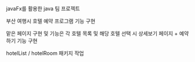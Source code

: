 javaFx를 활용한 java 팀 프로젝트

부산 여행시 호텔 예약 프로그램 기능 구현

맡은 페이지 구현 및 기능은 각 호텔 목록 및 해당 호텔 선택 시 상세보기 페이지 + 예약하기 기능 구현

hotelList / hotelRoom 패키지 작업
